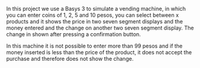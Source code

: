 



In this project we use a Basys 3 to simulate a vending machine, in which you can enter coins of 1, 2, 5 and 10 pesos, you can select between x products and it shows the price in two seven segment displays and the money entered and the change on another two seven segment display. The change in shown after pressing a confirmation button.


In this machine it is not possible to enter more than 99 pesos and if the money inserted is less than the price of the product, it does not accept the purchase and therefore does not show the change.
